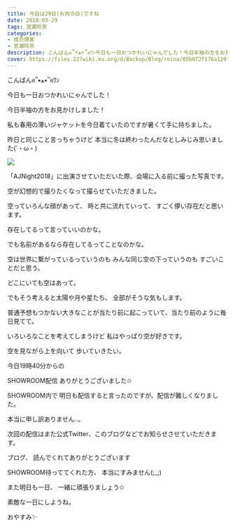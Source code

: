 ```yaml
---
title: 今日は29日(お肉の日)ですね
date: 2018-03-29
tags: 宮瀬玲奈
categories: 
- 成员博客
- 宮瀬玲奈
description: こんばんฅ՞•ﻌ•՞ฅﾜﾝ今日も一日おつかれいにゃんでした！今日半袖の方をお見かけしました！私も春用の薄いジャケットを今日着ていたのですが暑くて手に持ちました。昨日と同じこと言...
cover: https://files.227wiki.eu.org/d/Backup/Blog/reina/85b072f176a129f3616630b7fb4bd.jpg 
---
```




こんばんฅ՞•ﻌ•՞ฅﾜﾝ


今日も一日おつかれいにゃんでした！




今日半袖の方をお見かけしました！

私も春用の薄いジャケットを今日着ていたのですが暑くて手に持ちました。


昨日と同じこと言っちゃうけど
本当に冬は終わったんだなとしみじみ思いました(´・ω・)






![](https://files.227wiki.eu.org/d/Backup/Blog/reina/85b072f176a129f3616630b7fb4bd.jpg)



「AJNight2018」に出演させていただいた際、会場に入る前に撮った写真です。









空が幻想的で撮りたくなって撮らせていただきました。








空っていろんな顔があって、
時と共に流れていって、
すごく儚い存在だと思います。


存在してるって言っていいのかな。


でも名前があるなら存在してるってことなのかな。




空は世界に繋がっているっていうのも
みんな同じ空の下っていうのも
すごいことだと思う。

どこにいても空はあって。


でもそう考えると太陽や月や星たち、
全部がそうな気もします。



普通予想もつかない大きなことが当たり前に起こっていて、当たり前のように毎日見てて。




いろいろなことを考えてしまうけど
私はやっぱり空が好きです。







空を見ながら上を向いて
歩いていきたい。














今日19時40分からの

SHOWROOM配信
ありがとうございました✩


SHOWROOM内で
明日も配信すると言ったのですが、配信が難しくなりました。

本当に申し訳ありません..。


次回の配信はまた公式Twitter、このブログなどでお知らせさせていただきます。








ブログ、
読んでくれてありがとうございます


SHOWROOM待っててくれた方、
本当にすみません(;_;)


また明日も一日、
一緒に頑張りましょう✩


素敵な一日にしようね。




おやすみ✨


